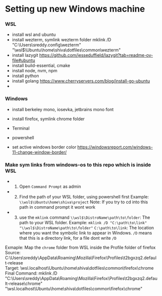 # Setting up new Windows machine

### WSL
- install wsl and ubuntu
- install wezterm, symlink wezterm folder
  mklink /D "C:\Users\sreddy\.config\wezterm" "\\wsl$\Ubuntu\home\shiva\dotfiles\common\wezterm"
- install lazygit
    https://github.com/jesseduffield/lazygit?tab=readme-ov-file#ubuntu
- install build-essential, cmake
- install node, nvm, npm
- install python
- install golang
    https://www.cherryservers.com/blog/install-go-ubuntu
- 

### Windows
- install berkeley mono, iosevka, jetbrains mono font
- install firefox, symlink chrome folder
- Terminal
- powershell

- set active windows border color
    https://windowsreport.com/windows-11-change-window-border/




### Make sym links from windows-os to this repo which is inside WSL

- 1. Open `Command Prompt` as admin
- 2. Find the path of your WSL folder, using powershell first
        Example: `\\wsl$\Ubuntu\home\shiva\project`
        Note: If you try to cd into this path in command prompt it wont work
- 3. use the `mklink` command
    `\\wsl$\DistroName\path\to\folder`: The path to your WSL folder.
    Example: `mklink /D "C:\path\to\link" "\\wsl$\DistroName\path\to\folder"`
    `C:\path\to\link`: The location where you want the symbolic link to appear in Windows.
    `/D` means that this is a directory link, for a file dont write `/D`

Exmaple:
Map the `chrome` folder from WSL inside the Profile folder of firefox
Source:
C:\Users\sreddy\AppData\Roaming\Mozilla\Firefox\Profiles\t2bgxzq2.default-release\
Target:
\\wsl.localhost\Ubuntu\home\shiva\dotfiles\common\firefox\chrome
Final Command:
mklink /D "C:\Users\sreddy\AppData\Roaming\Mozilla\Firefox\Profiles\t2bgxzq2.default-release\chrome" "\\wsl.localhost\Ubuntu\home\shiva\dotfiles\common\firefox\chrome"

